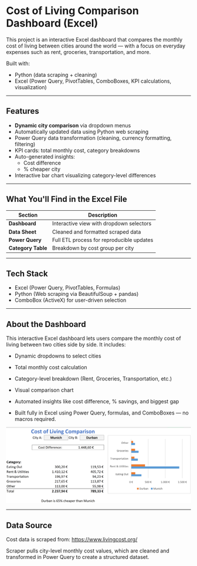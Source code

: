 # Cost of Living Comparison Dashboard (Excel)

This project is an interactive Excel dashboard that compares the monthly cost of living between cities around the world — with a focus on everyday expenses such as rent, groceries, transportation, and more.

Built with:
- Python (data scraping + cleaning)
- Excel (Power Query, PivotTables, ComboBoxes, KPI calculations, visualization)

---

## Features

- **Dynamic city comparison** via dropdown menus
- Automatically updated data using Python web scraping
- Power Query data transformation (cleaning, currency formatting, filtering)
- KPI cards: total monthly cost, category breakdowns
- Auto-generated insights:
  - Cost difference
  - % cheaper city
- Interactive bar chart visualizing category-level differences

---

## What You'll Find in the Excel File

| Section          | Description                                 |
|------------------|---------------------------------------------|
| **Dashboard**     | Interactive view with dropdown selectors    |
| **Data Sheet**    | Cleaned and formatted scraped data          |
| **Power Query**   | Full ETL process for reproducible updates   |
| **Category Table**| Breakdown by cost group per city            |

---

## Tech Stack

- Excel (Power Query, PivotTables, Formulas)
- Python (Web scraping via BeautifulSoup + pandas)
- ComboBox (ActiveX) for user-driven selection

---

## About the Dashboard

This interactive Excel dashboard lets users compare the monthly cost of living between two cities side by side. It includes:

- Dynamic dropdowns to select cities

- Total monthly cost calculation

- Category-level breakdown (Rent, Groceries, Transportation, etc.)

- Visual comparison chart

- Automated insights like cost difference, % savings, and biggest gap

- Built fully in Excel using Power Query, formulas, and ComboBoxes — no macros required.

![alt text](image.png)

---

## Data Source

Cost data is scraped from:
https://www.livingcost.org/

Scraper pulls city-level monthly cost values, which are cleaned and transformed in Power Query to create a structured dataset.

